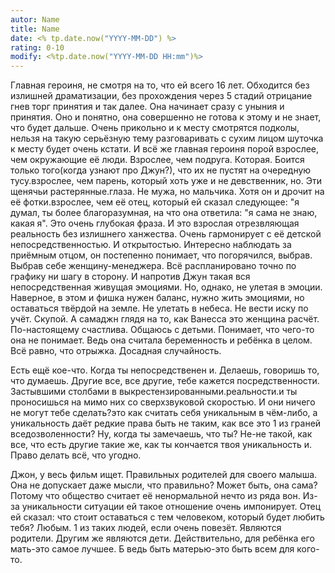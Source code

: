 ```yaml
---
autor: Name
title: Name
date: <% tp.date.now("YYYY-MM-DD") %>
rating: 0-10
modify: <%tp.date.now("YYYY-MM-DD HH:mm")%>
---
```

Главная героиня, не смотря на то, что ей всего 16 лет. Обходится без излишней драматизации, без прохождения через 5 стадий отрицание гнев торг принятия и так далее. Она начинает сразу с уныния и принятия. Оно и понятно, она совершенно не готова к этому и не знает, что будет дальше. Очень прикольно и к месту смотрятся подколы, нельзя на такую серьёзную тему разговаривать с сухим лицом шуточка к месту будет очень кстати. И всё же главная героиня порой взрослее, чем окружающие её люди. Взрослее, чем подруга. Которая. Боится только того(когда узнают про Джун?), что их не пустят на очередную тусу.взрослее, чем парень, который хоть уже и не девственник, но. Эти щенячьи растерянные.глаза. Не мужа, но мальчика. Хотя он и дрочит на её фотки.взрослее, чем её отец, который ей сказал следующее: "я думал, ты более благоразумная, на что она ответила: "я сама не знаю, какая я". Это очень глубокая фраза.
И это взрослая отрезвляющая реальность без излишнего ханжества. Очень гармонирует с её детской непосредственностью. И открытостью.
Интересно наблюдать за приёмным отцом, он постепенно понимает, что погорячился, выбрав. Выбрав себе женщину-менеджера. Всё распланировано точно по графику ни шагу в сторону. И напротив Джун такая вся непосредственная живущая эмоциями. Но, однако, не улетая в эмоции. Наверное, в этом и фишка нужен баланс, нужно жить эмоциями, но оставаться твёрдой на земле. Не улетать в небеса. Не вести иску по учёт. Скупой.
А самаджн глядя на то, как Ванесса это женщина расчёт. По-настоящему счастлива. Общаюсь с детьми. Понимает, что чего-то она не понимает. Ведь она считала беременность и ребёнка в целом. Всё равно, что отрыжка. Досадная случайность.

Есть ещё кое-что. Когда ты непосредственен и. Делаешь, говоришь то, что думаешь. Другие все, все другие, тебе кажется посредственности. Застывшими столбами в выкрестензированными.реальности.и ты проносишься на мимо них со сверхзвуковой скоростью. И они ничего не могут тебе сделать?это как считать себя уникальным в чём-либо, а уникальность даёт редкие права быть не таким, как все это 1 из граней вседозволенности? Ну, когда ты замечаешь, что ты? Не-не такой, как все, что есть другие такие же, как ты кончается твоя уникальность и. Право делать всё, что угодно.

Джон, у весь фильм ищет. Правильных родителей для своего малыша. Она не допускает даже мысли, что правильно? Может быть, она сама? Потому что общество считает её ненормальной нечто из ряда вон. Из-за уникальности ситуации ей такое отношение очень импонирует. Отец ей сказал: что стоит оставаться с тем человеком, который будет любить тебя? Любым. 1 из таких людей, если очень повезёт. Являются родители. Другим же являются дети. Действительно, для ребёнка его мать-это самое лучшее. Б ведь быть матерью-это быть всем для кого-то.